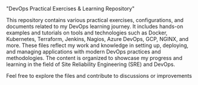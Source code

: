 "DevOps Practical Exercises & Learning Repository"

This repository contains various practical exercises, configurations, and documents related to my DevOps learning journey. It includes hands-on examples and tutorials on tools and technologies such as Docker, Kubernetes, Terraform, Jenkins, Nagios, Azure DevOps, GCP, NGINX, and more. These files reflect my work and knowledge in setting up, deploying, and managing applications with modern DevOps practices and methodologies. The content is organized to showcase my progress and learning in the field of Site Reliability Engineering (SRE) and DevOps.

Feel free to explore the files and contribute to discussions or improvements
